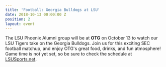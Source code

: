 ```yaml
---
title: 'Football: Georgia Bulldogs at LSU'
date: 2018-10-13 00:00:00 Z
position: 2
layout: event
---
```


The LSU Phoenix Alumni group will be at **OTG** on October 13 to watch our LSU Tigers take on the Georgia Bulldogs. Join us for this exciting SEC football matchup, and enjoy OTG's great food, drinks, and fun atmosphere! Game time is not yet set, so be sure to check the schedule at [LSUSports.net](http://www.lsusports.net/SportSelect.dbml?SPID=2164&SPSID=27811&DB_OEM_ID=5200).